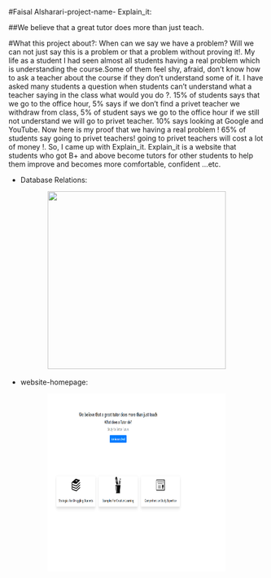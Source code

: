 #Faisal Alsharari-project-name- Explain_it:

##We believe that a great tutor does more than just teach.

#What this project about?:
When can we say we  have a problem? Will we can not just say this is a problem or that a problem without proving it!.
My life as a student  I had seen almost all students having a real problem which is understanding the course.Some of them feel shy, afraid, don’t know how to ask a teacher about the course if they don’t understand some of it. I have asked many students  a question  when students  can’t understand what a teacher saying in the class what would you do ?. 15% of students says that we go to the  office hour, 5% says if we don’t  find  a privet teacher we withdraw from class, 5% of student says we go to the office hour if we still not understand we will go to privet teacher. 10% says looking at Google and YouTube. Now here is my proof that we having a real problem !  65% of students say going to privet teachers! going to privet teachers will cost a lot of money !. So, I came up with Explain_it. Explain_it  is a website that students who got B+ and above become tutors for other students to help them improve and becomes more comfortable, confident …etc. 

 * Database Relations:
 <p align="center"><img src="./website-homepage/dbdiagram.png.png" width="350" height="350" ></p>

 * website-homepage:

 <p align="center"><img src="./website-homepage/home.png" width="350" height="350" ></p>





